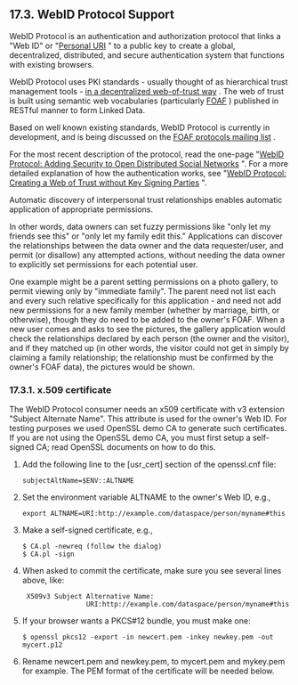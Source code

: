 <div id="vfoafssl" class="section">

<div class="titlepage">

<div>

<div>

## 17.3. WebID Protocol Support

</div>

</div>

</div>

WebID Protocol is an authentication and authorization protocol that
links a "Web ID" or "<a
href="http://virtuoso.openlinksw.com/dataspace/dav/wiki/Main/GetAPersonalURIIn5MinutesOrLess"
class="ulink" target="_top">Personal URI</a> " to a public key to create
a global, decentralized, distributed, and secure authentication system
that functions with existing browsers.

WebID Protocol uses PKI standards - usually thought of as hierarchical
trust management tools -
<a href="http://blogs.sun.com/bblfish/entry/foaf_ssl_pki_and_the"
class="ulink" target="_top">in a decentralized web-of-trust way</a> .
The web of trust is built using semantic web vocabularies (particularly
<a href="http://www.foaf-project.org/" class="ulink"
target="_top">FOAF</a> ) published in RESTful manner to form Linked
Data.

Based on well known existing standards, WebID Protocol is currently in
development, and is being discussed on the
<a href="http://lists.foaf-project.org/mailman/listinfo/foaf-protocols"
class="ulink" target="_top">FOAF protocols mailing list</a> .

For the most recent description of the protocol, read the one-page
"<a href="http://blogs.sun.com/bblfish/entry/foaf_ssl_adding_security_to"
class="ulink" target="_top">WebID Protocol: Adding Security to Open
Distributed Social Networks</a> ". For a more detailed explanation of
how the authentication works, see "<a
href="http://blogs.sun.com/bblfish/entry/more_on_authorization_in_foaf"
class="ulink" target="_top">WebID Protocol: Creating a Web of Trust
without Key Signing Parties</a> ".

Automatic discovery of interpersonal trust relationships enables
automatic application of appropriate permissions.

In other words, data owners can set fuzzy permissions like "only let my
friends see this" or "only let my family edit this." Applications can
discover the relationships between the data owner and the data
requester/user, and permit (or disallow) any attempted actions, without
needing the data owner to explicitly set permissions for each potential
user.

One example might be a parent setting permissions on a photo gallery, to
permit viewing only by "immediate family". The parent need not list each
and every such relative specifically for this application - and need not
add new permissions for a new family member (whether by marriage, birth,
or otherwise), though they do need to be added to the owner's FOAF. When
a new user comes and asks to see the pictures, the gallery application
would check the relationships declared by each person (the owner and the
visitor), and if they matched up (in other words, the visitor could not
get in simply by claiming a family relationship; the relationship must
be confirmed by the owner's FOAF data), the pictures would be shown.

<div id="vfoafsslx509" class="section">

<div class="titlepage">

<div>

<div>

### 17.3.1. x.509 certificate

</div>

</div>

</div>

The WebID Protocol consumer needs an x509 certificate with v3 extension
"Subject Alternate Name". This attribute is used for the owner's Web ID.
For testing purposes we used OpenSSL demo CA to generate such
certificates. If you are not using the OpenSSL demo CA, you must first
setup a self-signed CA; read OpenSSL documents on how to do this.

<div class="orderedlist">

1.  Add the following line to the \[usr_cert\] section of the
    openssl.cnf file:

    ``` programlisting
    subjectAltName=$ENV::ALTNAME
    ```

2.  Set the environment variable ALTNAME to the owner's Web ID, e.g.,

    ``` programlisting
    export ALTNAME=URI:http://example.com/dataspace/person/myname#this
    ```

3.  Make a self-signed certificate, e.g.,

    ``` programlisting
    $ CA.pl -newreq (follow the dialog)
    $ CA.pl -sign
    ```

4.  When asked to commit the certificate, make sure you see several
    lines above, like:

    ``` programlisting
     X509v3 Subject Alternative Name:
                    URI:http://example.com/dataspace/person/myname#this
    ```

5.  If your browser wants a PKCS#12 bundle, you must make one:

    ``` programlisting
    $ openssl pkcs12 -export -in newcert.pem -inkey newkey.pem -out mycert.p12
    ```

6.  Rename newcert.pem and newkey.pem, to mycert.pem and mykey.pem for
    example. The PEM format of the certificate will be needed below.

</div>

</div>

</div>
